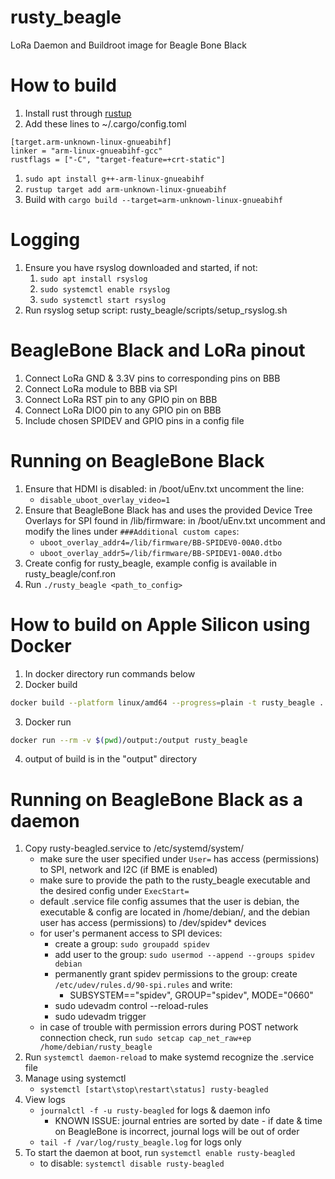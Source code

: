 # rusty_beagle
LoRa Daemon and Buildroot image for Beagle Bone Black

# How to build
1. Install rust through [rustup](https://rustup.rs/)
1. Add these lines to ~/.cargo/config.toml
```
[target.arm-unknown-linux-gnueabihf]
linker = "arm-linux-gnueabihf-gcc"
rustflags = ["-C", "target-feature=+crt-static"]
```
1. ```sudo apt install g++-arm-linux-gnueabihf```
1. ```rustup target add arm-unknown-linux-gnueabihf```
1. Build with ```cargo build --target=arm-unknown-linux-gnueabihf```

# Logging
1. Ensure you have rsyslog downloaded and started, if not:
    1. ```sudo apt install rsyslog```
    1. ```sudo systemctl enable rsyslog```
    1. ```sudo systemctl start rsyslog```
1. Run rsyslog setup script: rusty_beagle/scripts/setup_rsyslog.sh

# BeagleBone Black and LoRa pinout
1. Connect LoRa GND & 3.3V pins to corresponding pins on BBB
1. Connect LoRa module to BBB via SPI
1. Connect LoRa RST pin to any GPIO pin on BBB
2. Connect LoRa DIO0 pin to any GPIO pin on BBB
3. Include chosen SPIDEV and GPIO pins in a config file

# Running on BeagleBone Black
1. Ensure that HDMI is disabled: in /boot/uEnv.txt uncomment the line:
    - ```disable_uboot_overlay_video=1```
1. Ensure that BeagleBone Black has and uses the provided Device Tree Overlays for SPI found in /lib/firmware: in /boot/uEnv.txt uncomment and modify the lines under ```###Additional custom capes```:
    - ```uboot_overlay_addr4=/lib/firmware/BB-SPIDEV0-00A0.dtbo```
    - ```uboot_overlay_addr5=/lib/firmware/BB-SPIDEV1-00A0.dtbo```
1. Create config for rusty_beagle, example config is available in rusty_beagle/conf.ron
2. Run ```./rusty_beagle <path_to_config>``` 

# How to build on Apple Silicon using Docker

1. In docker directory run commands below
2. Docker build
```bash
docker build --platform linux/amd64 --progress=plain -t rusty_beagle .
```
3. Docker run
```bash
docker run --rm -v $(pwd)/output:/output rusty_beagle
```
4. output of build is in the "output" directory

# Running on BeagleBone Black as a daemon
1. Copy rusty-beagled.service to /etc/systemd/system/
    - make sure the user specified under `User=` has access (permissions) to SPI, network and I2C (if BME is enabled)
    - make sure to provide the path to the rusty_beagle executable and the desired config under `ExecStart=`
    - default .service file config assumes that the user is debian, the executable & config are located in /home/debian/, and the debian user has access (permissions) to /dev/spidev* devices
    - for user's permanent access to SPI devices:
        - create a group: `sudo groupadd spidev`
        - add user to the group: `sudo usermod --append --groups spidev debian`
        - permanently grant spidev permissions to the group: create `/etc/udev/rules.d/90-spi.rules` and write:
            - SUBSYSTEM=="spidev", GROUP="spidev", MODE="0660"
        - sudo udevadm control --reload-rules
        - sudo udevadm trigger
    - in case of trouble with permission errors during POST network connection check, run `sudo setcap cap_net_raw+ep /home/debian/rusty_beagle`
1. Run `systemctl daemon-reload` to make systemd recognize the .service file
1. Manage using systemctl
    - `systemctl [start\stop\restart\status] rusty-beagled`
1. View logs
    - `journalctl -f -u rusty-beagled` for logs & daemon info
        - KNOWN ISSUE: journal entries are sorted by date - if date & time on BeagleBone is incorrect, journal logs will be out of order
    - `tail -f /var/log/rusty_beagle.log` for logs only
1. To start the daemon at boot, run `systemctl enable rusty-beagled`
    - to disable: `systemctl disable rusty-beagled`
